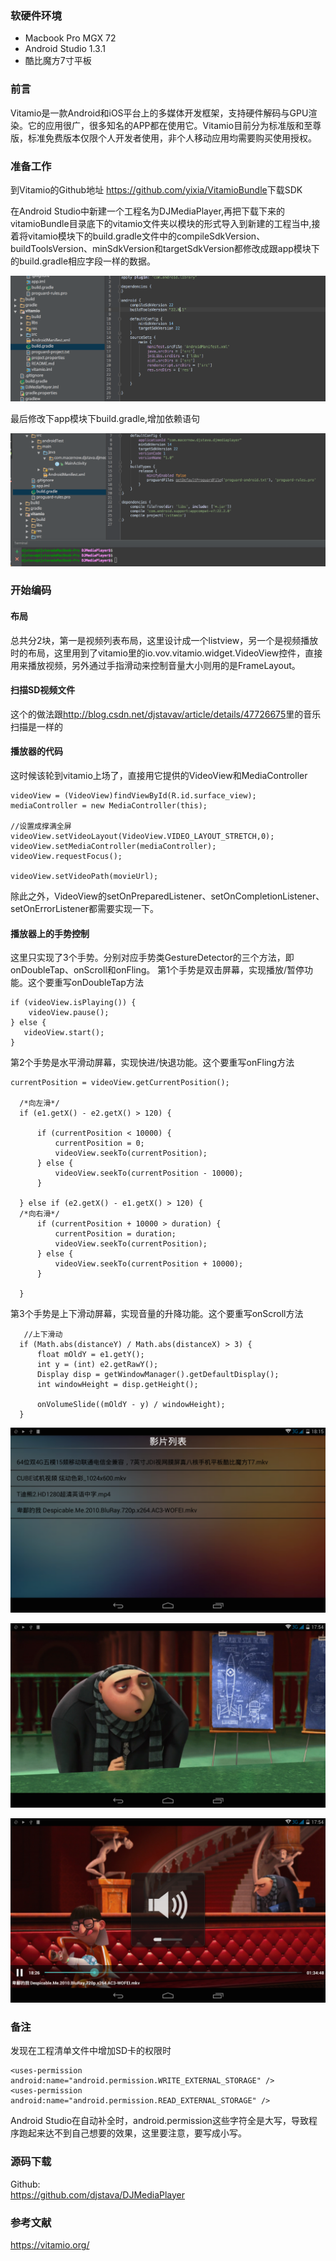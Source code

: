 ### 软硬件环境
* Macbook Pro MGX 72
* Android Studio 1.3.1
* 酷比魔方7寸平板

### 前言
Vitamio是一款Android和iOS平台上的多媒体开发框架，支持硬件解码与GPU渲染。它的应用很广，很多知名的APP都在使用它。Vitamio目前分为标准版和至尊版，标准免费版本仅限个人开发者使用，非个人移动应用均需要购买使用授权。

### 准备工作
到Vitamio的Github地址 <https://github.com/yixia/VitamioBundle>下载SDK

在Android Studio中新建一个工程名为DJMediaPlayer,再把下载下来的vitamioBundle目录底下的vitamio文件夹以模块的形式导入到新建的工程当中,接着将vitamio模块下的build.gradle文件中的compileSdkVersion、buildToolsVersion、minSdkVersion和targetSdkVersion都修改成跟app模块下的build.gradle相应字段一样的数据。

![djmediaplayer_01](https://raw.githubusercontent.com/djstava/PostsCollection/master/images/android/djmediaplayer/djmediaplayer_01.png)

最后修改下app模块下build.gradle,增加依赖语句

![djmediaplayer_02](https://raw.githubusercontent.com/djstava/PostsCollection/master/images/android/djmediaplayer/djmediaplayer_02.png)

### 开始编码

#### 布局
总共分2块，第一是视频列表布局，这里设计成一个listview，另一个是视频播放时的布局，这里用到了vitamio里的io.vov.vitamio.widget.VideoView控件，直接用来播放视频，另外通过手指滑动来控制音量大小则用的是FrameLayout。

#### 扫描SD视频文件
这个的做法跟<http://blog.csdn.net/djstavav/article/details/47726675>里的音乐扫描是一样的

#### 播放器的代码
这时候该轮到vitamio上场了，直接用它提供的VideoView和MediaController

	videoView = (VideoView)findViewById(R.id.surface_view);
	mediaController = new MediaController(this);

	//设置成撑满全屏
	videoView.setVideoLayout(VideoView.VIDEO_LAYOUT_STRETCH,0);
	videoView.setMediaController(mediaController);
	videoView.requestFocus();

	videoView.setVideoPath(movieUrl);

除此之外，VideoView的setOnPreparedListener、setOnCompletionListener、setOnErrorListener都需要实现一下。

#### 播放器上的手势控制
这里只实现了3个手势。分别对应手势类GestureDetector的三个方法，即onDoubleTap、onScroll和onFling。
第1个手势是双击屏幕，实现播放/暂停功能。这个要重写onDoubleTap方法

	if (videoView.isPlaying()) {
    	videoView.pause();
    } else {
       videoView.start();
    }
第2个手势是水平滑动屏幕，实现快进/快退功能。这个要重写onFling方法

	currentPosition = videoView.getCurrentPosition();

	  /*向左滑*/
	  if (e1.getX() - e2.getX() > 120) {

	      if (currentPosition < 10000) {
	          currentPosition = 0;
	          videoView.seekTo(currentPosition);
	      } else {
	          videoView.seekTo(currentPosition - 10000);
	      }

	  } else if (e2.getX() - e1.getX() > 120) {
	  /*向右滑*/
	      if (currentPosition + 10000 > duration) {
	          currentPosition = duration;
	          videoView.seekTo(currentPosition);
	      } else {
	          videoView.seekTo(currentPosition + 10000);
	      }

	  }

第3个手势是上下滑动屏幕，实现音量的升降功能。这个要重写onScroll方法

	   //上下滑动
	  if (Math.abs(distanceY) / Math.abs(distanceX) > 3) {
	      float mOldY = e1.getY();
	      int y = (int) e2.getRawY();
	      Display disp = getWindowManager().getDefaultDisplay();
	      int windowHeight = disp.getHeight();

	      onVolumeSlide((mOldY - y) / windowHeight);
	  }

![djmediaplayer_05](https://raw.githubusercontent.com/djstava/PostsCollection/master/images/android/djmediaplayer/djmediaplayer_05.png)	 

![djmediaplayer_03](https://raw.githubusercontent.com/djstava/PostsCollection/master/images/android/djmediaplayer/djmediaplayer_03.png)

![djmediaplayer_04](https://raw.githubusercontent.com/djstava/PostsCollection/master/images/android/djmediaplayer/djmediaplayer_04.png)

### 备注
发现在工程清单文件中增加SD卡的权限时

	<uses-permission android:name="android.permission.WRITE_EXTERNAL_STORAGE" />
    <uses-permission android:name="android.permission.READ_EXTERNAL_STORAGE" />

Android Studio在自动补全时，android.permission这些字符全是大写，导致程序跑起来达不到自己想要的效果，这里要注意，要写成小写。

### 源码下载

Github:     
	<https://github.com/djstava/DJMediaPlayer>

### 参考文献
<https://vitamio.org/>
